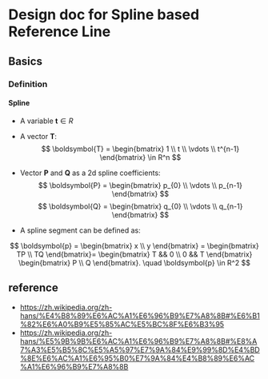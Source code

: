 # Design doc for Spline based Reference Line

## Basics

### Definition

#### Spline

- A variable $\boldsymbol{t} \in R$

- A vector $\boldsymbol{T}$:
$$
\boldsymbol{T} = \begin{bmatrix}
1 \\ t \\ \vdots \\ t^{n-1}
\end{bmatrix}
\in R^n
$$

- Vector $\boldsymbol{P}$ and $\boldsymbol{Q}$ as a 2d spline coefficients:
  $$
  \boldsymbol{P} = 
  \begin{bmatrix}
  p_{0} \\ \vdots \\ p_{n-1}
  \end{bmatrix}
  $$
  $$
  \boldsymbol{Q} = 
  \begin{bmatrix}
  q_{0} \\ \vdots \\ q_{n-1}
  \end{bmatrix}
  $$

- A spline segment can be defined as:

$$
\boldsymbol{p} = 
\begin{bmatrix}
x \\ y
\end{bmatrix} = 
\begin{bmatrix}
TP \\ TQ
\end{bmatrix}= 
\begin{bmatrix}
T && 0 \\
0 && T
\end{bmatrix}
\begin{bmatrix}
P \\ Q
\end{bmatrix}.
\quad
\boldsymbol{p} \in R^2
$$


## reference
- https://zh.wikipedia.org/zh-hans/%E4%B8%89%E6%AC%A1%E6%96%B9%E7%A8%8B#%E6%B1%82%E6%A0%B9%E5%85%AC%E5%BC%8F%E6%B3%95
- https://zh.wikipedia.org/zh-hans/%E5%9B%9B%E6%AC%A1%E6%96%B9%E7%A8%8B#%E8%A7%A3%E5%B5%8C%E5%A5%97%E7%9A%84%E9%99%8D%E4%BD%8E%E6%AC%A1%E6%95%B0%E7%9A%84%E4%B8%89%E6%AC%A1%E6%96%B9%E7%A8%8B